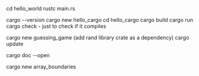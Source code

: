 cd hello_world
rustc main.rs

cargo --version
cargo new hello_cargo
cd hello_cargo
cargo build
cargo run
cargo check - just to check if it compiles

cargo new guessing_game
(add rand library crate as a dependency)
cargo update

cargo doc --open

cargo new array_boundaries